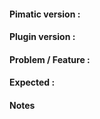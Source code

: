 #### Pimatic version :


#### Plugin version : 


#### Problem / Feature :


#### Expected :


#### Notes

